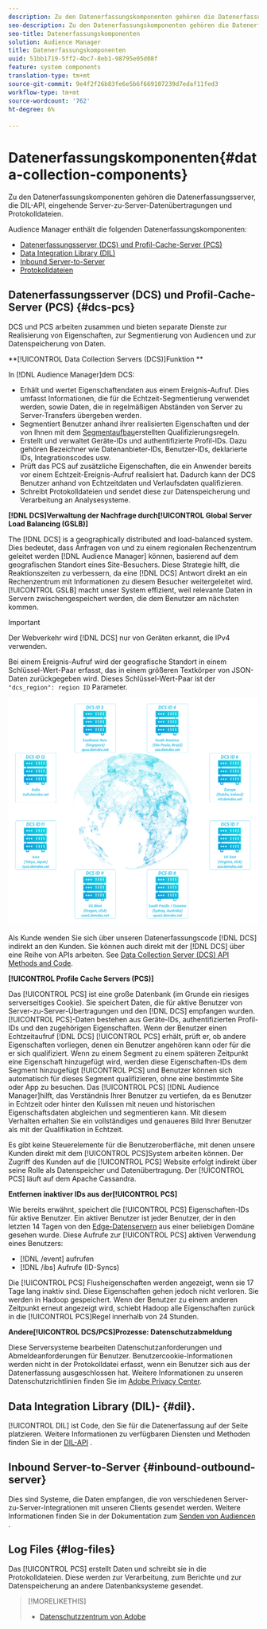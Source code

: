 ```yaml
---
description: Zu den Datenerfassungskomponenten gehören die Datenerfassungsserver, die DIL-API, eingehende Server-zu-Server-Datenübertragungen und Protokolldateien.
seo-description: Zu den Datenerfassungskomponenten gehören die Datenerfassungsserver, die DIL-API, eingehende Server-zu-Server-Datenübertragungen und Protokolldateien.
seo-title: Datenerfassungskomponenten
solution: Audience Manager
title: Datenerfassungskomponenten
uuid: 51bb1719-5ff2-4bc7-8eb1-98795e05d08f
feature: system components
translation-type: tm+mt
source-git-commit: 9e4f2f26b83fe6e5b6f669107239d7edaf11fed3
workflow-type: tm+mt
source-wordcount: '762'
ht-degree: 6%

---
```



# Datenerfassungskomponenten{#data-collection-components}

Zu den Datenerfassungskomponenten gehören die Datenerfassungsserver, die DIL-API, eingehende Server-zu-Server-Datenübertragungen und Protokolldateien.

<!-- 

c_compcollect.xml

 -->

Audience Manager enthält die folgenden Datenerfassungskomponenten:

* [Datenerfassungsserver (DCS) und Profil-Cache-Server (PCS)](../../reference/system-components/components-data-collection.md#dcs-pcs)
* [Data Integration Library (DIL)](../../reference/system-components/components-data-collection.md#dil)
* [Inbound Server-to-Server](../../reference/system-components/components-data-collection.md#inbound-outbound-server)
* [Protokolldateien](../../reference/system-components/components-data-collection.md#log-files)

## Datenerfassungsserver (DCS) und Profil-Cache-Server (PCS) {#dcs-pcs}

DCS und PCS arbeiten zusammen und bieten separate Dienste zur Realisierung von Eigenschaften, zur Segmentierung von Audiencen und zur Datenspeicherung von Daten.

**[!UICONTROL Data Collection Servers (DCS)]Funktion **

In [!DNL Audience Manager]dem DCS:

* Erhält und wertet Eigenschaftendaten aus einem Ereignis-Aufruf. Dies umfasst Informationen, die für die Echtzeit-Segmentierung verwendet werden, sowie Daten, die in regelmäßigen Abständen von Server zu Server-Transfers übergeben werden.
* Segmentiert Benutzer anhand ihrer realisierten Eigenschaften und der von Ihnen mit dem [Segmentaufbau](../../features/segments/segment-builder.md)erstellten Qualifizierungsregeln.
* Erstellt und verwaltet Geräte-IDs und authentifizierte Profil-IDs. Dazu gehören Bezeichner wie Datenanbieter-IDs, Benutzer-IDs, deklarierte IDs, Integrationscodes usw.
* Prüft das PCS auf zusätzliche Eigenschaften, die ein Anwender bereits vor einem Echtzeit-Ereignis-Aufruf realisiert hat. Dadurch kann der DCS Benutzer anhand von Echtzeitdaten und Verlaufsdaten qualifizieren.
* Schreibt Protokolldateien und sendet diese zur Datenspeicherung und Verarbeitung an Analysesysteme.

**[!DNL DCS]Verwaltung der Nachfrage durch[!UICONTROL Global Server Load Balancing (GSLB)]**

The [!DNL DCS] is a geographically distributed and load-balanced system. Dies bedeutet, dass Anfragen von und zu einem regionalen Rechenzentrum geleitet werden [!DNL Audience Manager] können, basierend auf dem geografischen Standort eines Site-Besuchers. Diese Strategie hilft, die Reaktionszeiten zu verbessern, da eine [!DNL DCS] Antwort direkt an ein Rechenzentrum mit Informationen zu diesem Besucher weitergeleitet wird. [!UICONTROL GSLB] macht unser System effizient, weil relevante Daten in Servern zwischengespeichert werden, die dem Benutzer am nächsten kommen.

>[!IMPORTANT]
>
>Der Webverkehr wird [!DNL DCS] nur von Geräten erkannt, die IPv4 verwenden.

Bei einem Ereignis-Aufruf wird der geografische Standort in einem Schlüssel-Wert-Paar erfasst, das in einem größeren Textkörper von JSON-Daten zurückgegeben wird. Dieses Schlüssel-Wert-Paar ist der `"dcs_region": region ID` Parameter.

![](assets/dcs-map.png)

Als Kunde wenden Sie sich über unseren Datenerfassungscode [!DNL DCS] indirekt an den Kunden. Sie können auch direkt mit der [!DNL DCS] über eine Reihe von APIs arbeiten. See [Data Collection Server (DCS) API Methods and Code](../../api/dcs-intro/dcs-event-calls/dcs-event-calls.md).

**[!UICONTROL Profile Cache Servers (PCS)]**

Das [!UICONTROL PCS] ist eine große Datenbank (im Grunde ein riesiges serverseitiges Cookie). Sie speichert Daten, die für aktive Benutzer von Server-zu-Server-Übertragungen und den [!DNL DCS] empfangen wurden. [!UICONTROL PCS]-Daten bestehen aus Geräte-IDs, authentifizierten Profil-IDs und den zugehörigen Eigenschaften. Wenn der Benutzer einen Echtzeitaufruf [!DNL DCS] [!UICONTROL PCS] erhält, prüft er, ob andere Eigenschaften vorliegen, denen ein Benutzer angehören kann oder für die er sich qualifiziert. Wenn zu einem Segment zu einem späteren Zeitpunkt eine Eigenschaft hinzugefügt wird, werden diese Eigenschaften-IDs dem Segment hinzugefügt [!UICONTROL PCS] und Benutzer können sich automatisch für dieses Segment qualifizieren, ohne eine bestimmte Site oder App zu besuchen. Das [!UICONTROL PCS] [!DNL Audience Manager]hilft, das Verständnis Ihrer Benutzer zu vertiefen, da es Benutzer in Echtzeit oder hinter den Kulissen mit neuen und historischen Eigenschaftsdaten abgleichen und segmentieren kann. Mit diesem Verhalten erhalten Sie ein vollständiges und genaueres Bild Ihrer Benutzer als mit der Qualifikation in Echtzeit.

Es gibt keine Steuerelemente für die Benutzeroberfläche, mit denen unsere Kunden direkt mit dem [!UICONTROL PCS]System arbeiten können. Der Zugriff des Kunden auf die [!UICONTROL PCS] Website erfolgt indirekt über seine Rolle als Datenspeicher und Datenübertragung. Der [!UICONTROL PCS] läuft auf dem Apache Cassandra.

**Entfernen inaktiver IDs aus der[!UICONTROL PCS]**

Wie bereits erwähnt, speichert die [!UICONTROL PCS] Eigenschaften-IDs für aktive Benutzer. Ein aktiver Benutzer ist jeder Benutzer, der in den letzten 14 Tagen von den [Edge-Datenservern](../../reference/system-components/components-edge.md) aus einer beliebigen Domäne gesehen wurde. Diese Aufrufe zur [!UICONTROL PCS] aktiven Verwendung eines Benutzers:

* [!DNL /event] aufrufen
* [!DNL /ibs] Aufrufe (ID-Syncs)

<!-- 

Removed /dpm calls from the bulleted list. /dpm calls have been deprecated.

 -->

Die [!UICONTROL PCS] Flusheigenschaften werden angezeigt, wenn sie 17 Tage lang inaktiv sind. Diese Eigenschaften gehen jedoch nicht verloren. Sie werden in Hadoop gespeichert. Wenn der Benutzer zu einem anderen Zeitpunkt erneut angezeigt wird, schiebt Hadoop alle Eigenschaften zurück in die [!UICONTROL PCS]Regel innerhalb von 24 Stunden.

**Andere[!UICONTROL DCS/PCS]Prozesse: Datenschutzabmeldung**

Diese Serversysteme bearbeiten Datenschutzanforderungen und Abmeldeanforderungen für Benutzer. Benutzercookie-Informationen werden nicht in der Protokolldatei erfasst, wenn ein Benutzer sich aus der Datenerfassung ausgeschlossen hat. Weitere Informationen zu unseren Datenschutzrichtlinien finden Sie im [Adobe Privacy Center](https://www.adobe.com/de/privacy/advertising-services.html).

## Data Integration Library (DIL)- {#dil}.

[!UICONTROL DIL] ist Code, den Sie für die Datenerfassung auf der Seite platzieren. Weitere Informationen zu verfügbaren Diensten und Methoden finden Sie in der [DIL-API](../../dil/dil-overview.md) .

## Inbound Server-to-Server {#inbound-outbound-server}

Dies sind Systeme, die Daten empfangen, die von verschiedenen Server-zu-Server-Integrationen mit unseren Clients gesendet werden. Weitere Informationen finden Sie in der Dokumentation zum [Senden von Audiencen](/help/using/integration/sending-audience-data/real-time-data-integration/real-time-tech-specs.md) .

## Log Files {#log-files}

Das [!UICONTROL PCS] erstellt Daten und schreibt sie in die Protokolldateien. Diese werden zur Verarbeitung, zum Berichte und zur Datenspeicherung an andere Datenbanksysteme gesendet.

>[!MORELIKETHIS]
>
>* [Datenschutzzentrum von Adobe](https://www.adobe.com/de/privacy.html)

